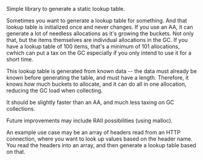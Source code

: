 Simple library to generate a static lookup table.

Sometimes you want to generate a lookup table for something. And that lookup table is initialized once and never changes. If you use an AA, it can generate a lot of needless allocations as it's growing the buckets. Not only that, but the items themselves are individual allocations in the GC. If you have a lookup table of 100 items, that's a minimum of 101 allocations, cwhich can put a tax on the GC especially if you only intend to use it for a short time.

This lookup table is generated from known data -- the data must already be known before generating the table, and must have a length. Therefore, it knows how much buckets to allocate, and it can do all in one allocation, reducing the GC load when collecting.

It should be slightly faster than an AA, and much less taxing on GC collections.

Future improvements may include RAII possibilities (using malloc).

An example use case may be an array of headers read from an HTTP connection, where you want to look up values based on the header name. You read the headers into an array, and then generate a lookup table based on that.
